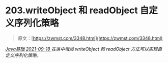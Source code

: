 <!--yml
category: 未分类
date: 0001-01-01 00:00:00
--->

# 203.writeObject 和 readObject 自定义序列化策略

> 原文：[https://zwmst.com/3348.html](https://zwmst.com/3348.html)

   [ *Java基础* ](https://zwmst.com/java%e5%9f%ba%e7%a1%80)*[ <time datetime="2021-09-18T09:16:16+08:00"> 2021-09-18 </time> ](https://zwmst.com/3348.html)  在类中增加 writeObject 和 readObject 方法可以实现自定义序列化策略。*
